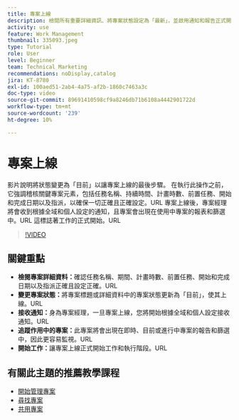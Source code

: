 ```yaml
---
title: 專案上線
description: 檢閱所有重要詳細資訊、將專案狀態設定為「最新」，並啟用通知和報告正式開始工作，準備您的專案以準備啟動。
activity: use
feature: Work Management
thumbnail: 335093.jpeg
type: Tutorial
role: User
level: Beginner
team: Technical Marketing
recommendations: noDisplay,catalog
jira: KT-8780
exl-id: 100aed51-2ab4-4a75-af2b-1860c7463a3c
doc-type: video
source-git-commit: 89691410598cf9a8246db71b6108a4442901722d
workflow-type: tm+mt
source-wordcount: '239'
ht-degree: 10%

---
```


# 專案上線

影片說明將狀態變更為「目前」以讓專案上線的最後步驟&#x200B;。 在執行此操作之前，它強調稽核關鍵專案元素，包括任務名稱、持續時間、計畫時數、前置任務、開始和完成日期以及指派，以確保一切正確且正確設定。&#x200B;URL 專案上線後，專案經理將會收到根據全域和個人設定的通知，且專案會出現在使用中專案的報表和篩選中。&#x200B;URL 這標誌著工作的正式開始。&#x200B;URL

>[!VIDEO](https://video.tv.adobe.com/v/335093/?quality=12&learn=on&enablevpops)

## 關鍵重點

* **檢閱專案詳細資料：**&#x200B;確認任務名稱、期間、計畫時數、前置任務、開始和完成日期以及指派正確且設定正確。&#x200B;URL
* **變更專案狀態：**&#x200B;將專案標題或詳細資料中的專案狀態更新為「目前」，使其上線。&#x200B;URL
* **接收通知：**&#x200B;身為專案經理，一旦專案上線，您將開始根據全域和個人設定接收通知。&#x200B;URL
* **追蹤作用中的專案：**&#x200B;此專案將會出現在即時、目前或進行中專案的報告和篩選中，因此更容易監視。&#x200B;URL
* **開始工作：**&#x200B;讓專案上線正式開始工作和執行階段。&#x200B;URL



## 有關此主題的推薦教學課程

* [開始管理專案](/help/manage-work/projects/getting-started-manage-a-project.md)
* [尋找專案](/help/manage-work/projects/find-projects.md)
* [共用專案](/help/manage-work/projects/share-a-project.md)
